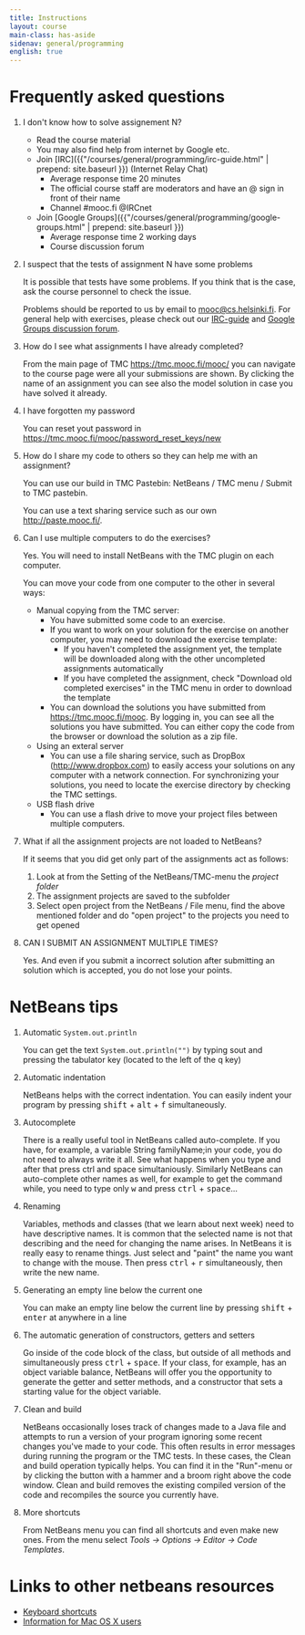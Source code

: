 ```yaml
---
title: Instructions
layout: course
main-class: has-aside
sidenav: general/programming
english: true
---
```

# Frequently asked questions

1. I don't know how to solve assignement N?
	- Read the course material
	- You may also find help from internet by Google etc.
	- Join [IRC]({{"/courses/general/programming/irc-guide.html" | prepend: site.baseurl }}) (Internet Relay Chat)
		- Average response time 20 minutes
		- The official course staff are moderators and have an @ sign in front of their name
		- Channel #mooc.fi @IRCnet
	- Join [Google Groups]({{"/courses/general/programming/google-groups.html" | prepend: site.baseurl }}) 
		- Average response time 2 working days
		- Course discussion forum
2. I suspect that the tests of assignment N have some problems

	It is possible that tests have some problems. If you think that is the case, ask the course personnel to check the issue.

	Problems should be reported to us by email to <a href="mailto:mooc@cs.helsinki.fi">mooc@cs.helsinki.fi</a>. For general help with exercises, please check out our <a href="/courses/general/programming/irc-guide.html">IRC-guide</a> and <a href="/courses/general/programming/google-groups.html">Google Groups discussion forum</a>.

3. How do I see what assignments I have already completed?

	From the main page of TMC <https://tmc.mooc.fi/mooc/> you can navigate to the course page were all your submissions are shown. By clicking the name of an assignment you can see also the model solution in case you have solved it already.

4. I have forgotten my password

	You can reset yout password in <https://tmc.mooc.fi/mooc/password_reset_keys/new>

5. How do I share my code to others so they can help me with an assignment?

	You can use our build in TMC Pastebin: NetBeans / TMC menu / Submit to TMC pastebin.

	You can use a text sharing service such as our own <http://paste.mooc.fi/>.

6. Can I use multiple computers to do the exercises?

	Yes. You will need to install NetBeans with the TMC plugin on each computer.

	You can move your code from one computer to the other in several ways:
	- Manual copying from the TMC server:
		- You have submitted some code to an exercise.
		- If you want to work on your solution for the exercise on another computer, you may need to download the exercise template:
			- If you haven't completed the assignment yet, the template will be downloaded along with the other uncompleted assignments automatically
			- If you have completed the assignment, check "Download old completed exercises" in the TMC menu in order to download the template
		- You can download the solutions you have submitted from <https://tmc.mooc.fi/mooc>. By logging in, you can see all the solutions you have submitted. You can either copy the code from the browser or download the solution as a zip file.
	- Using an exteral server
		- You can use a file sharing service, such as DropBox (<http://www.dropbox.com>)  to easily access your solutions on any computer with a network connection. For synchronizing your solutions, you need to locate the exercise directory by checking the TMC settings.
	- USB flash drive
		- You can use a flash drive to move your project files between multiple computers.
7. What if all the assignment projects are not loaded to NetBeans?

	If it seems that you did get only part of the assignments act as follows:

	1. Look at from the Setting of the NetBeans/TMC-menu the *project folder*
	2. The assignment projects are saved to the subfolder
	3. Select open project from the NetBeans / File menu, find the above mentioned folder and do "open project" to the projects you need to get opened

8. CAN I SUBMIT AN ASSIGNMENT MULTIPLE TIMES?

	Yes. And even if you submit a incorrect solution after submitting an solution which is accepted, you do not lose your points.

# NetBeans tips

1. Automatic `System.out.println`

	You can get the text `System.out.println("")` by typing sout and pressing the tabulator key (located to the left of the q key)

2. Automatic indentation

	NetBeans helps with the correct indentation. You can easily indent your program by pressing <kbd>shift</kbd> + <kbd>alt</kbd> + <kbd>f</kbd> simultaneously.

3. Autocomplete

	There is a really useful tool in NetBeans called auto-complete. If you have, for example, a variable String familyName;in your code, you do not need to always write it all. See what happens when you type and after that press ctrl and space simultaniously. Similarly NetBeans can auto-complete other names as well, for example to get the command while, you need to type only <kbd>w</kbd> and press <kbd>ctrl</kbd> + <kbd>space</kbd>...

4. Renaming

	Variables, methods and classes (that we learn about next week) need to have descriptive names. It is common that the selected name is not that describing and the need for changing the name arises. In NetBeans it is really easy to rename things. Just select and "paint" the name you want to change with the mouse. Then press <kbd>ctrl</kbd> + <kbd>r</kbd> simultaneously, then write the new name.

5. Generating an empty line below the current one

	You can make an empty line below the current line by pressing <kbd>shift</kbd> + <kbd>enter</kbd> at anywhere in a line

6. The automatic generation of constructors, getters and setters

	Go inside of the code block of the class, but outside of all methods and simultaneously press <kbd>ctrl</kbd> + <kbd>space</kbd>. If your class, for example, has an object variable balance, NetBeans will offer you the opportunity to generate the getter and setter methods, and a constructor that sets a starting value for the object variable.

7. Clean and build

	NetBeans occasionally loses track of changes made to a Java file and attempts to run a version of your program ignoring some recent changes you've made to your code. This often results in error messages during running the program or the TMC tests. In these cases, the Clean and build operation typically helps. You can find it in the "Run"-menu or by clicking the button with a hammer and a broom right above the code window. Clean and build removes the existing compiled version of the code and recompiles the source you currently have.

8. More shortcuts

	From NetBeans menu you can find all shortcuts and even make new ones. From the menu select *Tools -> Options -> Editor -> Code Templates*.

# Links to other netbeans resources

- [Keyboard shortcuts](http://netbeans.org/project_downloads/www/shortcuts.pdf)
- [Information for Mac OS X users](http://netbeans.org/kb/articles/mac.html)
